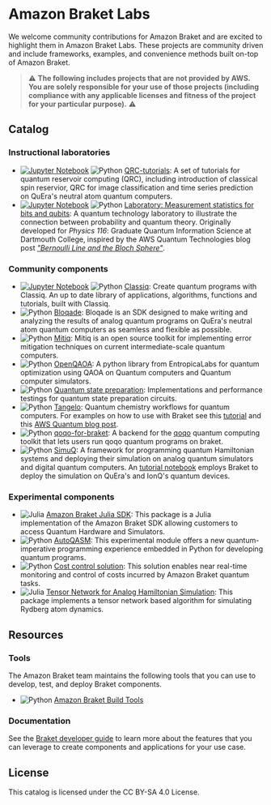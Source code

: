 # Amazon Braket Labs

We welcome community contributions for Amazon Braket and are excited to highlight them in Amazon Braket Labs. These projects are community driven and include frameworks, examples, and convenience methods built on-top of Amazon Braket.

> :warning: **The following includes projects that are not provided by AWS. You are solely responsible for your use of those projects (including compliance with any applicable licenses and fitness of the project for your particular purpose).** :warning:


## Catalog

### Instructional laboratories
* [![Jupyter Notebook](https://img.shields.io/badge/Jupyter%20Notebook-blue?logo=Jupyter)](https://jupyter.org/try) ![Python](https://img.shields.io/badge/python-blue?logo=python&logoColor=ffdd54) [QRC-tutorials](https://github.com/QuEraComputing/QRC-tutorials/): A set of tutorials for quantum reservoir computing (QRC), including introduction of classical spin reservior, QRC for image classification and time series prediction on QuEra's neutral atom quantum computers.
* [![Jupyter Notebook](https://img.shields.io/badge/Jupyter%20Notebook-blue?logo=Jupyter)](https://jupyter.org/try) ![Python](https://img.shields.io/badge/python-blue?logo=python&logoColor=ffdd54)  [Laboratory: Measurement statistics for bits and qubits](https://github.com/jdwhitfield/gqis_measurement-lab): A quantum technology laboratory to illustrate the connection between probability and quantum theory. Originally developed for *Physics 116*: Graduate Quantum Information Science at Dartmouth College, inspired by the AWS Quantum Technologies blog post *["Bernoulli Line and the Bloch Sphere"](https://aws.amazon.com/blogs/quantum-computing/bernoulli-line-and-the-bloch-sphere/)*.

### Community components
* [![Jupyter Notebook](https://img.shields.io/badge/Jupyter%20Notebook-blue?logo=Jupyter)](https://jupyter.org/try) ![Python](https://img.shields.io/badge/python-blue?logo=python&logoColor=ffdd54) [Classiq](https://github.com/Classiq/classiq-models): Create quantum programs with Classiq. An up to date library of applications, algorithms, functions and tutorials, built with Classiq.
* ![Python](https://img.shields.io/badge/python-blue?logo=python&logoColor=ffdd54) [Bloqade](https://github.com/QuEraComputing/bloqade-python): Bloqade is an SDK designed to make writing and analyzing the results of analog quantum programs on QuEra's neutral atom quantum computers as seamless and flexible as possible.
* ![Python](https://img.shields.io/badge/python-blue?logo=python&logoColor=ffdd54) [Mitiq](https://github.com/unitaryfund/mitiq): Mitiq is an open source toolkit for implementing error mitigation techniques on current intermediate-scale quantum computers.
* ![Python](https://img.shields.io/badge/python-blue?logo=python&logoColor=ffdd54) [OpenQAOA](https://github.com/entropicalabs/openqaoa): A python library from EntropicaLabs for quantum optimization using QAOA on Quantum computers and Quantum computer simulators.
* ![Python](https://img.shields.io/badge/python-blue?logo=python&logoColor=ffdd54) [Quantum state preparation](https://github.com/guikaiwen/qubit_efficient_QSP): Implementations and performance testings for quantum state preparation circuits.
* ![Python](https://img.shields.io/badge/python-blue?logo=python&logoColor=ffdd54) [Tangelo](https://github.com/goodchemistryco/Tangelo): Quantum chemistry workflows for quantum computers. For examples on how to use with Braket see this [tutorial](https://github.com/goodchemistryco/Tangelo-Examples/blob/main/examples/workflow_basics/2.qpu_connection.ipynb) and this [AWS Quantum blog post](https://aws.amazon.com/blogs/quantum-computing/exploring-quantum-chemistry-applications-with-tangelo-and-qemist-cloud-using-amazon-braket/).
* ![Python](https://img.shields.io/badge/python-blue?logo=python&logoColor=ffdd54) [qoqo-for-braket](https://github.com/HQSquantumsimulations/qoqo-for-braket): A backend for the [qoqo](https://github.com/HQSquantumsimulations/qoqo) quantum computing toolkit that lets users run qoqo quantum programs on braket.
* ![Python](https://img.shields.io/badge/python-blue?logo=python&logoColor=ffdd54) [SimuQ](https://github.com/PicksPeng/SimuQ.git): A framework for programming quantum Hamiltonian systems and deploying their simulation on analog quantum simulators and digital quantum computers. An [tutorial notebook](https://github.com/PicksPeng/SimuQ/blob/main/notebooks/tutorials/1-ising.ipynb) employs Braket to deploy the simulation on QuEra's and IonQ's quantum devices.

### Experimental components

* ![Julia](https://img.shields.io/badge/julia-white?logo=julia) [Amazon Braket Julia SDK](https://github.com/awslabs/Braket.jl): This package is a Julia implementation of the Amazon Braket SDK allowing customers to access Quantum Hardware and Simulators. 
* ![Python](https://img.shields.io/badge/python-blue?logo=python&logoColor=ffdd54) [AutoQASM](https://github.com/amazon-braket/autoqasm): This experimental module offers a new quantum-imperative programming experience embedded in Python for developing quantum programs.
* ![Python](https://img.shields.io/badge/python-blue?logo=python&logoColor=ffdd54) [Cost control solution](https://github.com/aws-samples/cost-control-for-amazon-braket): This solution enables near real-time monitoring and control of costs incurred by Amazon Braket quantum tasks.
* ![Julia](https://img.shields.io/badge/julia-white?logo=julia) [Tensor Network for Analog Hamiltonian Simulation](https://github.com/amazon-braket/tensor-network-ahs): This package implements a tensor network based algorithm for simulating Rydberg atom dynamics.

## Resources

### Tools

The Amazon Braket team maintains the following tools that you can use to develop, test, and deploy Braket components.

* ![Python](https://img.shields.io/badge/python-blue?logo=python&logoColor=ffdd54) [Amazon Braket Build Tools](https://github.com/amazon-braket/amazon-braket-build-tools)

### Documentation

See the [Braket developer guide](https://docs.aws.amazon.com/braket/latest/developerguide/what-is-braket.html) to learn more about the features that you can leverage to create components and applications for your use case.

## License

This catalog is licensed under the CC BY-SA 4.0 License. 
